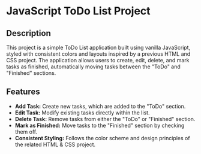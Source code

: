 # JavaScript ToDo List Project

## Description
This project is a simple ToDo List application built using vanilla JavaScript, styled with consistent colors and layouts inspired by a previous HTML and CSS project. The application allows users to create, edit, delete, and mark tasks as finished, automatically moving tasks between the "ToDo" and "Finished" sections.

## Features
- **Add Task:** Create new tasks, which are added to the "ToDo" section.
- **Edit Task:** Modify existing tasks directly within the list.
- **Delete Task:** Remove tasks from either the "ToDo" or "Finished" section.
- **Mark as Finished:** Move tasks to the "Finished" section by checking them off.
- **Consistent Styling:** Follows the color scheme and design principles of the related HTML & CSS project.

